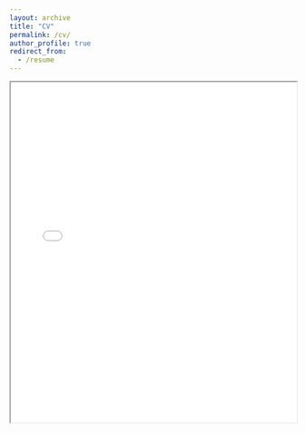 ```yaml
---
layout: archive
title: "CV"
permalink: /cv/
author_profile: true
redirect_from:
  - /resume
---
```


<iframe src="/assets/CV-GONG Shenyi" width="100%" height="600px"></iframe>
